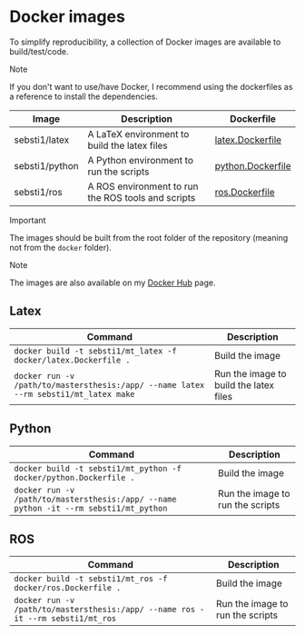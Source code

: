 Docker images
===

To simplify reproducibility, a collection of Docker images are available to build/test/code.

> [!NOTE]
> If you don't want to use/have Docker, I recommend using the dockerfiles as a reference to install the dependencies.

| Image          | Description                                        | Dockerfile                             |
|----------------|----------------------------------------------------|----------------------------------------|
| sebsti1/latex  | A LaTeX environment to build the latex files       | [latex.Dockerfile](latex.Dockerfile)   |
| sebsti1/python | A Python environment to run the scripts            | [python.Dockerfile](python.Dockerfile) |
| sebsti1/ros    | A ROS environment to run the ROS tools and scripts | [ros.Dockerfile](ros.Dockerfile)       |

> [!IMPORTANT]
> The images should be built from the root folder of the repository (meaning not from the `docker` folder).

> [!NOTE]
> The images are also available on my [Docker Hub](https://hub.docker.com/u/sebsti1) page.

## Latex

| Command                                                                              | Description                            |
|--------------------------------------------------------------------------------------|----------------------------------------|
| `docker build -t sebsti1/mt_latex -f docker/latex.Dockerfile .`                      | Build the image                        |
| `docker run -v /path/to/mastersthesis:/app/ --name latex --rm sebsti1/mt_latex make` | Run the image to build the latex files |

## Python

| Command                                                                               | Description                      |
|---------------------------------------------------------------------------------------|----------------------------------|
| `docker build -t sebsti1/mt_python -f docker/python.Dockerfile .`                     | Build the image                  |
| `docker run -v /path/to/mastersthesis:/app/ --name python -it --rm sebsti1/mt_python` | Run the image to run the scripts |

## ROS

| Command                                                                         | Description                      |
|---------------------------------------------------------------------------------|----------------------------------|
| `docker build -t sebsti1/mt_ros -f docker/ros.Dockerfile .`                     | Build the image                  |
| `docker run -v /path/to/mastersthesis:/app/ --name ros -it --rm sebsti1/mt_ros` | Run the image to run the scripts |